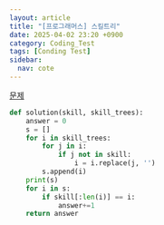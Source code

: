 ```yaml
---
layout: article
title: "[프로그래머스] 스킬트리"
date: 2025-04-02 23:20 +0900
category: Coding_Test
tags: [Conding Test]
sidebar:
  nav: cote
---
```

[문제](https://school.programmers.co.kr/learn/courses/30/lessons/49993)
```python
def solution(skill, skill_trees):
    answer = 0
    s = []
    for i in skill_trees:
        for j in i:
            if j not in skill:
                i = i.replace(j, '')
        s.append(i)
    print(s)
    for i in s:
        if skill[:len(i)] == i:
            answer+=1
    return answer
```